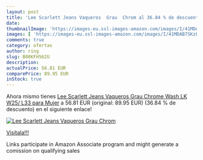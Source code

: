 ```yaml
---
layout: post
title: 'Lee Scarlett Jeans Vaqueros  Grau  Chrom al 36.84 % de descuento'
date: 
thumbnailImage: 'https://images-eu.ssl-images-amazon.com/images/I/41MDAB7SKzL._SL200_.jpg'
images: [ 'https://images-eu.ssl-images-amazon.com/images/I/41MDAB7SKzL._SL200_.jpg' ]
comments: true
category: ofertas
author: ring
slug: B00KFH562U
description:
actualPrice: 56.81 EUR
comparePrice: 89.95 EUR
inStock: true
---
```


Ahora mismo tienes [Lee Scarlett Jeans Vaqueros  Grau  Chrome Wash LK   W25/ L33 para Mujer](https://www.amazon.es/dp/B00KFH562U/?tag=tolees-21) a 56.81 EUR (original: 89.95 EUR) (36.84 %  de descuento) en el siguiente enlace!

[![Lee Scarlett Jeans Vaqueros  Grau  Chrom](https://images-eu.ssl-images-amazon.com/images/I/41MDAB7SKzL._SL200_.jpg)](https://www.amazon.es/dp/B00KFH562U/?tag=tolees-21)

[Visítala!!!](https://www.amazon.es/dp/B00KFH562U/?tag=tolees-21)

Links participate in Amazon Associate program and might generate a comission on qualifying sales
